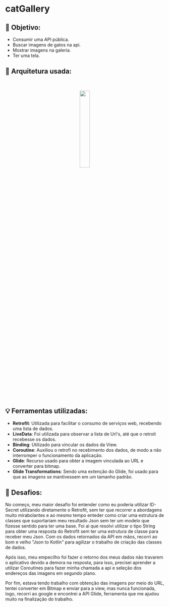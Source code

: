 # catGallery

## :dart: Objetivo:
- Consumir uma API pública.
- Buscar imagens de gatos na api.
- Mostrar imagens na galeria.
- Ter uma tela.


## :wrench: Arquitetura usada:
<br>
<p align="center">
<img src='https://user-images.githubusercontent.com/42920754/156558383-363f3383-31f5-41dd-9621-a0a69368e136.png' width='25%' heigth="25%">
<p/>

## :bulb: Ferramentas utilizadas:
- **Retrofit**: Utilizada para facilitar o consumo de serviços web, recebendo uma lista de dados.
- **LiveData**: Foi utilizada para observar a lista de Url's, até que o retroit recebesse os dados.
- **Binding**: Utilizado para vincular os dados da View.
- **Coroutine**: Auxiliou o retrofi no recebimento dos dados, de modo a não interromper o funcionamento da aplicação.
- **Glide**: Recurso usado para obter a imagem vinculada ao URL e converter para bitmap.
- **Glide Transformations**: Sendo uma extenção do Glide, foi usado para que as imagens se mantivessem em um tamanho padrão.


## :anger: Desafios:
<p>No começo, meu maior desafio foi entender como eu poderia utilizar ID-Secret utilizando diretamente o Retrofit, sem ter que recorrer a abordagens muito mirabolantes e ao mesmo tempo enteder como criar uma estrutura de classes que suportariam meu resultado Json sem ter um modelo que fizesse sentido para ter uma base. Foi ai que resolvi utilizar o tipo String para obter uma resposta do Retrofit sem ter uma estrutura de classe para receber meu Json. Com os dados retornados da API em mãos, recorri ao bom e velho "Json to Kotlin" para agilizar o trabalho de criação das classes de dados.
<p/>
<p>
Após isso, meu empecilho foi fazer o retorno dos meus dados não travarem o aplicativo devido a demora na resposta, para isso, precisei aprender a utilizar Coroutines para fazer minha chamada a api e seleção dos endereços das imagens em segundo plano.
<p/>
<p>
Por fim, estava tendo trabalho com obtenção das imagens por meio do URL, tentei converter em Bitmap e enviar para a view, mas nunca funcionada, logo, recorri ao google e encontrei a API Glide, ferramenta que me ajudou muito na finalização do trabalho.<p/>
